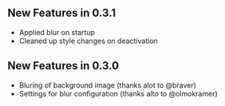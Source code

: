 ## New Features in 0.3.1
- Applied blur on startup
- Cleaned up style changes on deactivation

## New Features in 0.3.0

- Bluring of background image
(thanks alot to @braver)
- Settings for blur configuration
(thanks alto to @olmokramer)